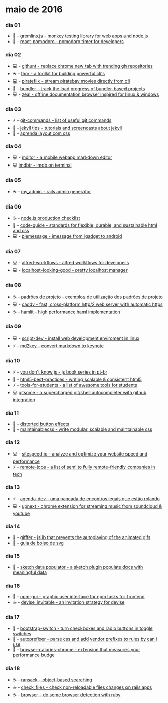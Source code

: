 # maio de 2016

### dia 01
- :beers: - [gremlins.js - monkey testing library for web apps and node.js](https://github.com/marmelab/gremlins.js)
- :beers: - [react-pomodoro - pomodoro timer for developers](https://github.com/afonsopacifer/react-pomodoro)

### dia 02
- :computer: - [githunt - replace chrome new tab with trending gh repositories](https://github.com/kamranahmedse/githunt)
- :coffee: - [thor - a toolkit for building powerful cli's](https://github.com/erikhuda/thor)
- :computer: - [pirateflix - stream piratebay movies directly from cli](https://github.com/orinocoz/pirateflix)
- :beers: - [bundler - track the load progress of bundler-based projects](https://github.com/nevir/Bumbler)
- :computer: - [zeal - offline documentation browser inspired for linux & windows](https://github.com/zealdocs/zeal/)

### dia 03
- :zap: - [git-commands - list of useful git commands](https://github.com/bpassos/git-commands)
- :beers: - [jekyll tips - tutorials and screencasts about jekyll](http://jekyll.tips)
- :beers: - [aprenda layout com css](http://pt-br.learnlayout.com)

### dia 04
- :computer: - [mditor - a mobile webapp markdown editor](https://github.com/danielfilho/mditor)
- :computer: [imdbtr - imdb on terminal](https://github.com/fernahh/imdbtr)

### dia 05
- :coffee: - [my_admin - rails admin generator](https://github.com/marcosvgs/my_admin)

### dia 06
- :coffee: - [node.js production checklist](https://blog.risingstack.com/node-js-production-checklist/)
- :beers: - [code-guide - standards for flexible, durable, and sustainable html and css](https://github.com/mdo/code-guide)
- :computer: - [piemessage - imessage from igadget to android](https://github.com/bboyairwreck/PieMessage)

### dia 07
- :computer: - [alfred-workflows - alfred workflows for developers](https://github.com/willfarrell/alfred-workflows)
- :computer: - [localhost-looking-good - pretty localhost manager](https://github.com/andergtk/localhost-looking-good)

### dia 08
- :coffee: - [padrões de projeto - exemplos de utilização dos padrões de projeto](https://github.com/MarcosX/Padr-es-de-Projeto)
- :computer: - [caddy - fast, cross-platform http/2 web server with automatic https](https://github.com/mholt/caddy)
- :coffee: - [hamlit - high performance haml implementation](https://github.com/k0kubun/hamlit)

### dia 09
- :computer: - [script-dev - install web development enviroment in linux](https://github.com/willianjusten/script-dev)
- :zap: - [md2key - convert markdown to keynote](https://github.com/k0kubun/md2key)

### dia 10
- :zap: - [you don't know js - js book series in pt-br](https://github.com/cezaraugusto/You-Dont-Know-JS)
- :beers: - [html5-best-practices - writing scalable & consistent html5](https://github.com/cezaraugusto/html5-best-practices)
- :zap: - [tools-for-students - a list of awesome tools for students](https://github.com/danilovaz/tools-for-students)
- :computer: [gitsome - a supercharged git/shell autocompleter with github integration](https://github.com/donnemartin/gitsome)

### dia 11
- :beers: - [distorted button effects](http://tympanus.net/Development/DistortedButtonEffects/)
- :beers: - [maintainablecss - write modular, scalable and maintainable css](http://maintainablecss.com)

### dia 12
- :computer: - [sitespeed.io - analyze and optimize your website speed and performance](https://github.com/sitespeedio/sitespeed.io)
- :zap: - [remote-jobs - a list of semi to fully remote-friendly companies in tech](https://github.com/jessicard/remote-jobs)

### dia 13
- :zap: - [agenda-dev - uma pancada de encontros legais que estão rolando](https://github.com/theandersonn/agenda-dev)
- :computer: - [upnext - chrome extension for streaming music from soundcloud & youtube](https://github.com/ptgamr/upnext)

### dia 14
- :beers: - [gifffer - jslib that prevents the autoplaying of the animated gifs](http://krasimir.github.io/gifffer/)
- :beers: - [guia de bolso de svg](https://github.com/jonitrythall/svgpocketguide/blob/master/svgpocketguide-ptbr.md)

### dia 15
- :pizza: - [sketch data populator - a sketch plugin populate docs with meaningful data](https://github.com/preciousforever/sketch-data-populator)

### dia 16
- :beers: - [npm-gui - graphic user interface for npm tasks for frontend](https://github.com/q-nick/npm-gui)
- :coffee: - [devise_invitable - an invitation strategy for devise](https://github.com/scambra/devise_invitable)

### dia 17
- :beers: - [bootstrap-switch - turn checkboxes and radio buttons in toggle switches](https://github.com/nostalgiaz/bootstrap-switch)
- :beers: - [autoprefixer - parse css and add vendor prefixes to rules by can i use](https://github.com/postcss/autoprefixer)
- :beers: - [browser-calories-chrome - extension that measures your performance budge](https://github.com/zenorocha/browser-calories-chrome)

### dia 18
- :coffee: - [ransack - object-based searching](https://github.com/activerecord-hackery/ransack)
- :coffee: - [check_files - check non-reloadable files changes on rails apps](https://github.com/fnando/check_files)
- :coffee: - [browser - do some browser detection with ruby](https://github.com/fnando/browser)
